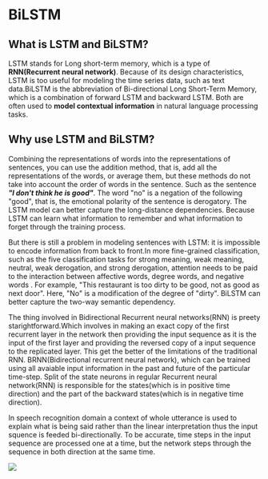 # BiLSTM

## What is LSTM and BiLSTM?

LSTM stands for Long short-term memory, which is a type of **RNN(Recurrent neural network)**. Because of its design characteristics, LSTM is too useful for modeling the time series data, such as text data.BiLSTM is the abbreviation of Bi-directional Long Short-Term Memory, which is a combination of forward LSTM and backward LSTM. Both are often used to **model contextual information** in natural language processing tasks.


## Why use LSTM and BiLSTM?

Combining the representations of words into the representations of sentences, you can use the addition method, that is, add all the representations of the words, or average them, but these methods do not take into account the order of words in the sentence. Such as the sentence ***"I don't think he is good"***. The word "no" is a negation of the following "good", that is, the emotional polarity of the sentence is derogatory. The LSTM model can better capture the long-distance dependencies. Because LSTM can learn what information to remember and what information to forget through the training process.

But there is still a problem in modeling sentences with LSTM: it is impossible to encode information from back to front.In more fine-grained classification, such as the five classification tasks for strong meaning, weak meaning, neutral, weak derogation, and strong derogation, attention needs to be paid to the interaction between affective words, degree words, and negative words . For example, "This restaurant is too dirty to be good, not as good as next door". Here, "No" is a modification of the degree of "dirty". BiLSTM can better capture the two-way semantic dependency.


The thing involved in Bidirectional Recurrent neural networks(RNN) is preety starightforward.Which involves in making an exact copy of the first recurrent layer in the network then providing the input sequence as it is the input of the first layer and providing the reversed copy of a input sequence to the replicated layer. This get the better of the limitations of the traditional RNN. BRNN(Bidirectional recurrent neural network), which can be trained using all avaiable input information in the past and future of the particular time-step. Split of the state neurons in regular Recurrent neural network(RNN) is responsible for the states(which is in positive time direction) and the part of the backward states(which is in negative time direction).

In speech recognition domain a context of whole utterance is used to explain what is being said rather than the linear interpretation thus the input squence is feeded bi-directionally. To be accurate, time steps in the input sequence are processed one at a time, but the network steps through the sequence in both direction at the same time.

<img src="https://www.google.com/url?sa=i&url=https%3A%2F%2Fpaperswithcode.com%2Fmethod%2Fbilstm&psig=AOvVaw0qpfSxo5gyLaT-nPYHdPbv&ust=1649666379781000&source=images&cd=vfe&ved=0CAoQjRxqFwoTCODmmqiMifcCFQAAAAAdAAAAABAD">

